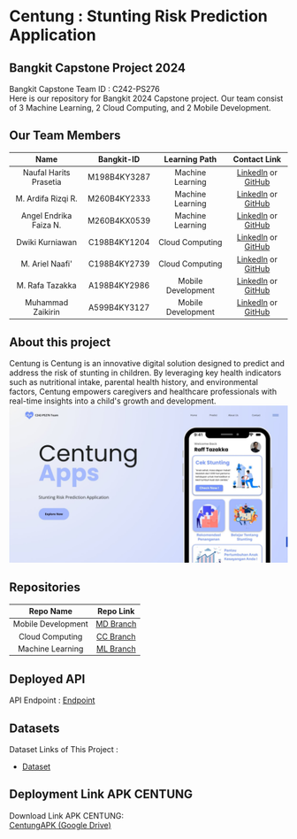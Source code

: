 <!-- @format -->

# Centung : Stunting Risk Prediction Application

## Bangkit Capstone Project 2024

Bangkit Capstone Team ID : C242-PS276 <br>
Here is our repository for Bangkit 2024 Capstone project. Our team consist of 3 Machine Learning, 2 Cloud Computing, and 2 Mobile Development.

## Our Team Members

|          Name          |  Bangkit-ID  |   Learning Path    |                                                          Contact Link                                                          |
| :--------------------: | :----------: | :----------------: | :----------------------------------------------------------------------------------------------------------------------------: |
| Naufal Harits Prasetia | M198B4KY3287 |  Machine Learning  | [LinkedIn](https://www.linkedin.com/in/naufal-harits-prasetia-35b443283/) or [GitHub](https://github.com/naufalharitsprasetia) |
|   M. Ardifa Rizqi R.   | M260B4KY2333 |  Machine Learning  |      [LinkedIn](https://www.linkedin.com/in/m-ardifa-rizqi-ramadhan-1b0b30246/) or [GitHub](https://github.com/ardifa24)       |
| Angel Endrika Faiza N. | M260B4KX0539 |  Machine Learning  |        [LinkedIn](https://www.linkedin.com/in/angelendrikafaizanurfadia/) or [GitHub](https://github.com/angelendrika)         |
|    Dwiki Kurniawan     | C198B4KY1204 |  Cloud Computing   |          [LinkedIn](https://www.linkedin.com/in/dwiki-kurniawan-6abb62294/) or [GitHub](https://github.com/dwikiAwan)          |
|    M. Ariel Naafi'     | C198B4KY2739 |  Cloud Computing   |      [LinkedIn](https://www.linkedin.com/in/muhammad-ariel-naafi-a70b68242/) or [GitHub](https://github.com/arielnaafi14)      |
|    M. Rafa Tazakka     | A198B4KY2986 | Mobile Development |           [LinkedIn](https://www.linkedin.com/in/rafa-tazakka-17a918327/) or [GitHub](http://github.com/jimbonlemu)            |
|   Muhammad Zaikirin    | A599B4KY3127 | Mobile Development |      [LinkedIn](https://www.linkedin.com/in/muhammad-zakirin-09a5732a2/) or [GitHub](https://github.com/Muhammadzakirin)       |

## About this project

Centung is Centung is an innovative digital solution designed to predict and address the risk of stunting in children. By leveraging key health indicators such as nutritional intake, parental health history, and environmental factors, Centung empowers caregivers and healthcare professionals with real-time insights into a child's growth and development.
![CentungApp](https://github.com/Centung-C242-PS276/.github/blob/main/profile/CENTUNG.jpg)

## Repositories

|     Repo Name      |                               Repo Link                               |
| :----------------: | :-------------------------------------------------------------------: |
| Mobile Development | [MD Branch](https://github.com/Centung-C242-PS276/Mobile-Development) |
|  Cloud Computing   |  [CC Branch](https://github.com/Centung-C242-PS276/Cloud-Computing)   |
|  Machine Learning  |  [ML Branch](https://github.com/Centung-C242-PS276/Machine-Learning)  |

## Deployed API

API Endpoint : [Endpoint](https://api-model-ml-343378515387.asia-southeast2.run.app/)

## Datasets

Dataset Links of This Project :

- [Dataset](https://www.kaggle.com/datasets/rendiputra/stunting-balita-detection-121k-rows)

## Deployment Link APK CENTUNG

Download Link APK CENTUNG:<br>
[CentungAPK (Google Drive)](https://not.yet)
